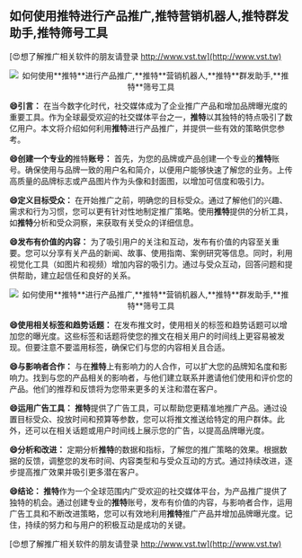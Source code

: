 ## **如何使用**推特**进行产品推广,**推特**营销机器人,**推特**群发助手,**推特**筛号工具**

[😍想了解推广相关软件的朋友请登录 http://www.vst.tw](http://www.vst.tw)

 <center><img src="https://vst.tw/MP4/tuiguang/png/4.png" alt="如何使用**推特**进行产品推广,**推特**营销机器人,**推特**群发助手,**推特**筛号工具"></center>

**😄引言：**
在当今数字化时代，社交媒体成为了企业推广产品和增加品牌曝光度的重要工具。作为全球最受欢迎的社交媒体平台之一，**推特**以其独特的特点吸引了数亿用户。本文将介绍如何利用**推特**进行产品推广，并提供一些有效的策略供您参考。

**😄创建一个专业的**推特**账号：**
首先，为您的品牌或产品创建一个专业的**推特**账号。确保使用与品牌一致的用户名和简介，以便用户能够快速了解您的业务。上传高质量的品牌标志或产品图片作为头像和封面图，以增加可信度和吸引力。

**😄定义目标受众：**
在开始推广之前，明确您的目标受众。通过了解他们的兴趣、需求和行为习惯，您可以更有针对性地制定推广策略。使用**推特**提供的分析工具，如**推特**分析和受众洞察，来获取有关受众的详细信息。

**😄发布有价值的内容：**
为了吸引用户的关注和互动，发布有价值的内容至关重要。您可以分享有关产品的新闻、故事、使用指南、案例研究等信息。同时，利用视觉化工具（如图片和视频）增加内容的吸引力。通过与受众互动，回答问题和提供帮助，建立起信任和良好的关系。

 <center><img src="https://vst.tw/MP4/tuiguang/png/7.png" alt="如何使用**推特**进行产品推广,**推特**营销机器人,**推特**群发助手,**推特**筛号工具"></center>

**😄使用相关标签和趋势话题：**
在发布推文时，使用相关的标签和趋势话题可以增加您的曝光度。这些标签和话题将使您的推文在相关用户的时间线上更容易被发现。但要注意不要滥用标签，确保它们与您的内容相关且合适。

**😄与影响者合作：**
与在**推特**上有影响力的人合作，可以扩大您的品牌知名度和影响力。找到与您的产品相关的影响者，与他们建立联系并邀请他们使用和评价您的产品。他们的推荐和反馈将为您带来更多的关注和潜在客户。

**😄运用广告工具：**
**推特**提供了广告工具，可以帮助您更精准地推广产品。通过设置目标受众、投放时间和预算等参数，您可以将推文推送给特定的用户群体。此外，还可以在相关话题或用户时间线上展示您的广告，以提高品牌曝光度。

**😄分析和改进：**
定期分析**推特**的数据和指标，了解您的推广策略的效果。根据数据的反馈，调整您的发布时间、内容类型和与受众互动的方式。通过持续改进，逐步提高推广效果并吸引更多潜在客户。

**😄结论：**
**推特**作为一个全球范围内广受欢迎的社交媒体平台，为产品推广提供了独特的机会。通过创建专业的**推特**账号，发布有价值的内容，与影响者合作，运用广告工具和不断改进策略，您可以有效地利用**推特**推广产品并增加品牌曝光度。记住，持续的努力和与用户的积极互动是成功的关键。

[😍想了解推广相关软件的朋友请登录 http://www.vst.tw](http://www.vst.tw)




